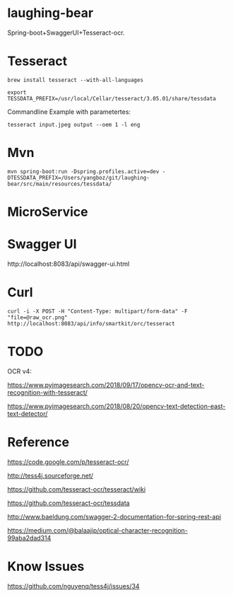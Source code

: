 laughing-bear
=============

Spring-boot+SwaggerUI+Tesseract-ocr.

Tesseract
=============

```
brew install tesseract --with-all-languages 
```

```
export TESSDATA_PREFIX=/usr/local/Cellar/tesseract/3.05.01/share/tessdata
```

Commandline Example with parametertes:

```
tesseract input.jpeg output --oem 1 -l eng
```

Mvn
=============

```
mvn spring-boot:run -Dspring.profiles.active=dev -DTESSDATA_PREFIX=/Users/yangboz/git/laughing-bear/src/main/resources/tessdata/
```

MicroService
=============



Swagger UI
=============

http://localhost:8083/api/swagger-ui.html

Curl
=============

```
curl -i -X POST -H "Content-Type: multipart/form-data" -F "file=@raw_ocr.png" http://localhost:8083/api/info/smartkit/orc/tesseract
```

TODO
============

OCR v4: 

https://www.pyimagesearch.com/2018/09/17/opencv-ocr-and-text-recognition-with-tesseract/

https://www.pyimagesearch.com/2018/08/20/opencv-text-detection-east-text-detector/

Reference
=============

https://code.google.com/p/tesseract-ocr/

http://tess4j.sourceforge.net/

https://github.com/tesseract-ocr/tesseract/wiki

https://github.com/tesseract-ocr/tessdata

http://www.baeldung.com/swagger-2-documentation-for-spring-rest-api

https://medium.com/@balaajip/optical-character-recognition-99aba2dad314

Know Issues
==============

https://github.com/nguyenq/tess4j/issues/34

